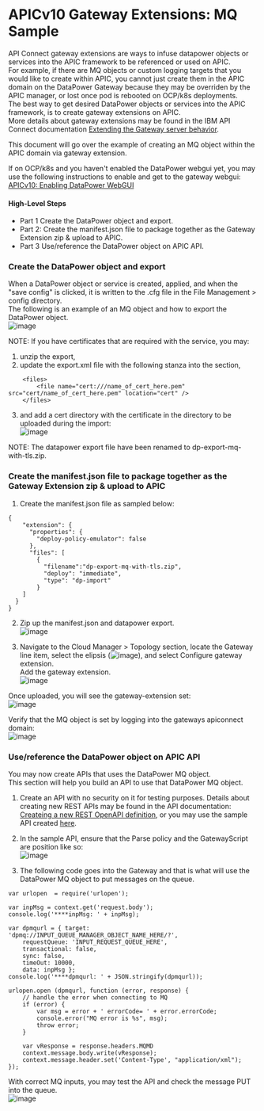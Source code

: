 # APICv10 Gateway Extensions: MQ Sample  

API Connect gateway extensions are ways to infuse datapower objects or services into the APIC framework to be referenced or used on APIC.  
For example, if there are MQ objects or custom logging targets that you would like to create within APIC, you cannot just create them in the APIC domain on the DataPower Gateway because they may be overriden by the APIC manager, or lost once pod is rebooted on OCP/k8s deployments.  
The best way to get desired DataPower objects or services into the APIC framework, is to create gateway extensions on APIC.  
More details about gateway extensions may be found in the IBM API Connect documentation [Extending the Gateway server behavior](https://www.ibm.com/docs/en/api-connect/10.0.5.x_lts?topic=environment-extending-gateway-server-behavior).  
  
This document will go over the example of creating an MQ object within the APIC domain via gateway extension.  
  
If on OCP/k8s and you haven't enabled the DataPower webgui yet, you may use the following instructions to enable and get to the gateway webgui: [APICv10: Enabling DataPower WebGUI](https://github.com/ibmArtifacts/APICv10-Enabling-DataPower-WebGUI)  
  
#### High-Level Steps  
- Part 1 Create the DataPower object and export.  
- Part 2: Create the manifest.json file to package together as the Gateway Extension zip & upload to APIC.  
- Part 3 Use/reference the DataPower object on APIC API.  
  
### Create the DataPower object and export  
When a DataPower object or service is created, applied, and when the "save config" is clicked, it is written to the .cfg file in the File Management > config directory.  
The following is an example of an MQ object and how to export the DataPower object.  
![image](https://user-images.githubusercontent.com/66093865/236657111-8f701c37-82cd-4723-9cb4-09394e0c0fc4.png)  
  
NOTE: If you have certificates that are required with the service, you may:
1. unzip the export, 
2. update the export.xml file with the following <file> stanza into the <files> section, 
```
	<files>
		<file name="cert:///name_of_cert_here.pem" src="cert/name_of_cert_here.pem" location="cert" />
	</files>
```  
3. and add a cert directory with the certificate in the directory to be uploaded during the import:  
![image](https://user-images.githubusercontent.com/66093865/236658062-8709a8e2-c96a-4f15-8f6e-8f15ed9603eb.png)  
    
NOTE: The datapower export file have been renamed to dp-export-mq-with-tls.zip.  

### Create the manifest.json file to package together as the Gateway Extension zip & upload to APIC   
1. Create the manifest.json file as sampled below:  
```  
{
    "extension": {
      "properties": {
        "deploy-policy-emulator": false
      },
      "files": [
        {
          "filename":"dp-export-mq-with-tls.zip",
          "deploy": "immediate",
          "type": "dp-import"
        }
    ]
  }   
}
```
2. Zip up the manifest.json and datapower export.  
![image](https://user-images.githubusercontent.com/66093865/236659207-1294dd1f-1348-4c4c-bce5-b1c9ba30e6a6.png)  
  
3. Navigate to the Cloud Manager > Topology section, locate the Gateway line item, select the elipsis (![image](https://user-images.githubusercontent.com/66093865/236659714-3b0dd9df-fd01-41b4-8266-90857a2405e7.png)), and select Configure gateway extension.  
Add the gateway extension.   
![image](https://user-images.githubusercontent.com/66093865/236659775-b3c0a601-c6a5-4192-bfc5-2b349848dc03.png)  
  
Once uploaded, you will see the gateway-extension set:  
![image](https://user-images.githubusercontent.com/66093865/236660097-71073a9a-ea17-4b12-8781-5e910a58ddcb.png)  
  
Verify that the MQ object is set by logging into the gateways apiconnect domain:  
![image](https://user-images.githubusercontent.com/66093865/231548710-731834fa-d0bc-4828-b952-f662d681f74f.png)  
  

### Use/reference the DataPower object on APIC API  
You may now create APIs that uses the DataPower MQ object.  
This section will help you build an API to use that DataPower MQ object.  

1. Create an API with no security on it for testing purposes. Details about creating new REST APIs may be found in the API documentation: [Createing a new REST OpenAPI definition](https://www.ibm.com/docs/en/api-connect/10.0.5.x_lts?topic=definition-creating-new-rest-openapi), or you may use the sample API created [here](https://github.com/ibmArtifacts/APICv10-gateway-extensions/blob/main/sample-api-using-mq-object.yaml).  
  
2. In the sample API, ensure that the Parse policy and the GatewayScript are position like so:  
![image](https://user-images.githubusercontent.com/66093865/231633462-645f77d8-5701-4b44-afdd-79063596984b.png)  
  
3. The following code goes into the Gateway and that is what will use the DataPower MQ object to put messages on the queue.  
```  
var urlopen  = require('urlopen');

var inpMsg = context.get('request.body');
console.log('****inpMsg: ' + inpMsg);

var dpmqurl = { target: 'dpmq://INPUT_QUEUE_MANAGER_OBJECT_NAME_HERE/?',
    requestQueue: 'INPUT_REQUEST_QUEUE_HERE',
    transactional: false,
    sync: false,
    timeOut: 10000,
    data: inpMsg };
console.log('****dpmqurl: ' + JSON.stringify(dpmqurl));

urlopen.open (dpmqurl, function (error, response) {
    // handle the error when connecting to MQ
    if (error) {
        var msg = error + ' errorCode= ' + error.errorCode;
        console.error("MQ error is %s", msg);
        throw error;
    }
    
    var vResponse = response.headers.MQMD
	context.message.body.write(vResponse);
	context.message.header.set('Content-Type', "application/xml");
});
```  

With correct MQ inputs, you may test the API and check the message PUT into the queue.  
![image](https://user-images.githubusercontent.com/66093865/231655989-c2809cdf-f725-4a8d-8def-3381082e8ced.png)  


